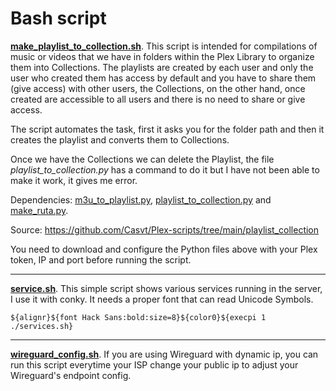# Bash script

**[make_playlist_to_collection.sh](https://github.com/rnlagos/bash/blob/main/make_playlist_to_collection.sh)**. This script is intended for compilations of music or videos that we have in folders within the Plex Library to organize them into Collections. The playlists are created by each user and only the user who created them has access by default and you have to share them (give access) with other users, the Collections, on the other hand, once created are accessible to all users and there is no need to share or give access. 

The script automates the task, first it asks you for the folder path and then it creates the playlist and converts them to Collections.

Once we have the Collections we can delete the Playlist, the file *playlist_to_collection.py* has a command to do it but I have not been able to make it work, it gives me error. 

Dependencies: [m3u_to_playlist.py](https://github.com/Casvt/Plex-scripts/blob/main/playlist_collection/m3u_to_playlist.py), [playlist_to_collection.py](https://github.com/Casvt/Plex-scripts/blob/main/playlist_collection/playlist_to_collection.py) and [make_ruta.py](https://github.com/rnlagos/bash/blob/main/ruta.py).

Source: https://github.com/Casvt/Plex-scripts/tree/main/playlist_collection

You need to download and configure the Python files above with your Plex token, IP and port before running the script.

- - - - - - - - - - - - - - - - - - - - - - - - - - - - - - - - - - - - - - - - - - - - - - - 

**[service.sh](https://github.com/rnlagos/bash/blob/main/services.sh)**. This simple script shows various services running in the server, I use it with conky. It needs a proper font that can read Unicode Symbols.

``${alignr}${font Hack Sans:bold:size=8}${color0}${execpi 1 ./services.sh}``

- - - - - - - - - - - - - - - - - - - - - - - - - - - - - - - - - - - - - - - - - - - - - - - 

**[wireguard_config.sh](https://github.com/rnlagos/bash/blob/main/wireguard_config.sh)**. If you are using Wireguard with dynamic ip, you can run this script everytime your ISP change your public ip to adjust your Wireguard's endpoint config. 

